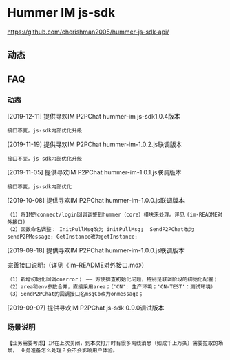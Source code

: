 # Hummer IM js-sdk

https://github.com/cherishman2005/hummer-js-sdk-api/

## 动态


## FAQ

### 动态

[2019-12-11] 提供寻欢IM P2PChat hummer-im js-sdk1.0.4版本

	接口不变，js-sdk内部优化升级

[2019-11-19] 提供寻欢IM P2PChat hummer-im-1.0.2.js联调版本

	接口不变，js-sdk内部优化升级

[2019-11-05] 提供寻欢IM P2PChat hummer-im-1.0.1.js联调版本

	接口不变，js-sdk内部优化

[2019-10-08] 提供寻欢IM P2PChat hummer-im-1.0.0.js联调版本

	（1）将IM的connect/login回调调整到hummer（core）模块来处理。详见《im-README对外接口》
	（2）函数命名调整： InitPullMsg改为 initPullMsg;  SendP2PChat改为sendP2PMessage; GetInstance改为getInstance;

[2019-09-18] 提供寻欢IM P2PChat hummer-im-1.0.0.js联调版本

完善接口说明:（详见《im-README对外接口.md》）

	（1）新增初始化回调onerror； —— 方便排查初始化问题，特别是联调阶段的初始化配置；
	（2）area和env参数合并，直接采用area；（'CN': 生产环境；'CN-TEST'：测试环境）
	（3）SendP2PChat的回调接口名msgCb改为onmessage；

[2019-09-07] 提供寻欢IM P2PChat js-sdk 0.9.0调试版本


### 场景说明
	【业务需要考虑】IM在上次关闭，到本次打开时有很多离线消息（如成千上万条）需要拉取的场景， 业务准备怎么处理？会不会影响用户体验。